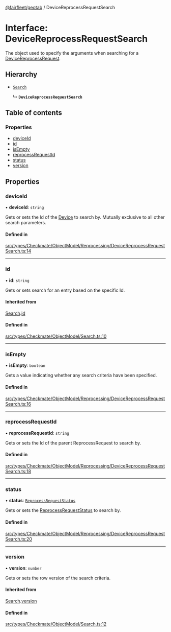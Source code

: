 [@fairfleet/geotab](../README.md) / DeviceReprocessRequestSearch

# Interface: DeviceReprocessRequestSearch

The object used to specify the arguments when searching for a [DeviceReprocessRequest](DeviceReprocessRequest.md).

## Hierarchy

- [`Search`](Search.md)

  ↳ **`DeviceReprocessRequestSearch`**

## Table of contents

### Properties

- [deviceId](DeviceReprocessRequestSearch.md#deviceid)
- [id](DeviceReprocessRequestSearch.md#id)
- [isEmpty](DeviceReprocessRequestSearch.md#isempty)
- [reprocessRequestId](DeviceReprocessRequestSearch.md#reprocessrequestid)
- [status](DeviceReprocessRequestSearch.md#status)
- [version](DeviceReprocessRequestSearch.md#version)

## Properties

### deviceId

• **deviceId**: `string`

Gets or sets the Id of the [Device](Device.md) to search by. Mutually exclusive to all other search
 parameters.

#### Defined in

[src/types/Checkmate/ObjectModel/Reprocessing/DeviceReprocessRequestSearch.ts:14](https://github.com/fairfleet/geotab/blob/ff38bfc/src/types/Checkmate/ObjectModel/Reprocessing/DeviceReprocessRequestSearch.ts#L14)

___

### id

• **id**: `string`

Gets or sets search for an entry based on the specific Id.

#### Inherited from

[Search](Search.md).[id](Search.md#id)

#### Defined in

[src/types/Checkmate/ObjectModel/Search.ts:10](https://github.com/fairfleet/geotab/blob/ff38bfc/src/types/Checkmate/ObjectModel/Search.ts#L10)

___

### isEmpty

• **isEmpty**: `boolean`

Gets a value indicating whether any search criteria have been specified.

#### Defined in

[src/types/Checkmate/ObjectModel/Reprocessing/DeviceReprocessRequestSearch.ts:16](https://github.com/fairfleet/geotab/blob/ff38bfc/src/types/Checkmate/ObjectModel/Reprocessing/DeviceReprocessRequestSearch.ts#L16)

___

### reprocessRequestId

• **reprocessRequestId**: `string`

Gets or sets the Id of the parent ReprocessRequest to search by.

#### Defined in

[src/types/Checkmate/ObjectModel/Reprocessing/DeviceReprocessRequestSearch.ts:18](https://github.com/fairfleet/geotab/blob/ff38bfc/src/types/Checkmate/ObjectModel/Reprocessing/DeviceReprocessRequestSearch.ts#L18)

___

### status

• **status**: [`ReprocessRequestStatus`](../README.md#reprocessrequeststatus)

Gets or sets the [ReprocessRequestStatus](../README.md#reprocessrequeststatus) to search by.

#### Defined in

[src/types/Checkmate/ObjectModel/Reprocessing/DeviceReprocessRequestSearch.ts:20](https://github.com/fairfleet/geotab/blob/ff38bfc/src/types/Checkmate/ObjectModel/Reprocessing/DeviceReprocessRequestSearch.ts#L20)

___

### version

• **version**: `number`

Gets or sets the row version of the search criteria.

#### Inherited from

[Search](Search.md).[version](Search.md#version)

#### Defined in

[src/types/Checkmate/ObjectModel/Search.ts:12](https://github.com/fairfleet/geotab/blob/ff38bfc/src/types/Checkmate/ObjectModel/Search.ts#L12)
